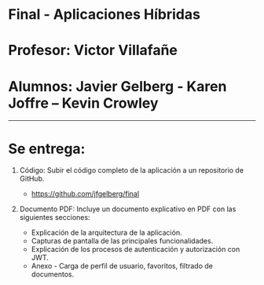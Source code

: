 # Final - Aplicaciones Híbridas

# Profesor: Victor Villafañe
# Alumnos: Javier Gelberg - Karen Joffre – Kevin Crowley
--------------------------------------------------------------------
# Se entrega:
1. Código: Subir el código completo de la aplicación a un repositorio de GitHub. 
	- https://github.com/jfgelberg/final
	
	
2. Documento PDF: Incluye un documento explicativo en PDF con las siguientes secciones: 
	- Explicación de la arquitectura de la aplicación. 
	- Capturas de pantalla de las principales funcionalidades. 
	- Explicación de los procesos de autenticación y autorización con JWT.
	- Anexo - Carga de perfil de usuario, favoritos, filtrado de documentos.
